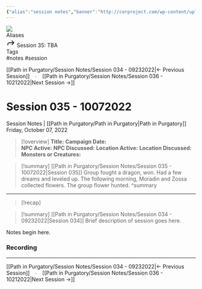 ```yaml
---
{"alias":"session notes","banner":"http://corproject.com/wp-content/uploads/2017/10/Purgatory-770x439_c.jpg","banner_icon":"📝","banner_y":0.79375,"campaign":"Path in Purgatory","date":"2022-10-07","dg-publish":true,"fc-calendar":"Chrutha","fc-date":{"month":0,"day":0,"year":0},"fc-category":"Sessions","landmarks-active":null,"landmarks-discussed":null,"locations-active":null,"locations-discussed":null,"establishments":null,"faction":null,"npc-active":null,"npc-discussed":null,"pc-active":"Ashissa, Fenmarel, Moradin, Twin","pc-discussed":null,"long-rest":false,"short-rest":false,"sessionNum":35,"summary":"","title":null,"topics":null,"type":"session","world":"Chrutha","tags":["notes, session"],"permalink":"/path-in-purgatory/session-notes/session-035-10072022/","dgPassFrontmatter":true}
---
```


<div class="wiki-header">
	<div class="banner-wrapper">
		<div class="banner">
			<img class="banner-image full-width" src="http://corproject.com/wp-content/uploads/2017/10/Purgatory-770x439_c.jpg" style="object-position: 50% 50%">
		</div>
	</div>
	<div class="frontmatter-container">
		<div class="frontmatter-section mod-aliases">
			<span class="frontmatter-section-label">Aliases</span>
			<div class="frontmatter-section-data frontmatter-section-aliases">
				<span class="frontmatter-alias">
					<span class="frontmatter-alias-icon"> <svg xmlns="http://www.w3.org/2000svg" width="24" height="24" viewBox="0 0 24 24" fill="none" stroke="currentColor" stroke-width="2" stroke-linecap="round" stroke-linejoin="round" class="svg-icon lucide-forward"><polyline points="15 17 20 12 15 7"></polyline><path d="M4 18v-2a4 4 0 0 1 4-4h12"></path></svg></span>
					Session 35: TBA</span>
			</div>
		</div>
		<div class="frontmatter-section mod-tags">
			<span class="frontmatter-section-label">Tags</span>
			<div class="frontmatter-section-data frontmatter-section-tags">
				<a class="tag" onclick="toggleTagSearch(this)">#notes</a>
				<a class="tag" onclick="toggleTagSearch(this)">#session</a>
			</div>
		</div>
	</div>
</div>

[[Path in Purgatory/Session Notes/Session 034 - 09232022\|← Previous Session]] &ensp; ∙ &ensp; [[Path in Purgatory/Session Notes/Session 036 - 10212022\|Next Session →]]

# Session 035 - 10072022
<span class="source">Session Notes |</span> [[Path in Purgatory/Path in Purgatory\|Path in Purgatory]]
Friday, October 07, 2022

>[!overview]
>**Title:**
>**Campaign Date:**  
>**NPC Active:**
>**NPC Discussed:**
>**Location Active:**
>**Location Discussed:** 
>**Monsters or Creatures:**

>[!summary] [[Path in Purgatory/Session Notes/Session 035 - 10072022\|Session 035]]
>Group fought a dragon, won. Had a few dreams and leveled up. The following morning, Moradin and Zossa collected flowers. The group flower hunted.
>^summary

---

>[!recap]
>
<div class="transclusion internal-embed is-loaded"><div class="markdown-embed">



>[!summary] [[Path in Purgatory/Session Notes/Session 034 - 09232022\|Session 034]]
>Brief description of session goes here.
>

</div></div>


Notes begin here.

### Recording

---
[[Path in Purgatory/Session Notes/Session 034 - 09232022\|← Previous Session]] &ensp; ∙ &ensp; [[Path in Purgatory/Session Notes/Session 036 - 10212022\|Next Session →]]
